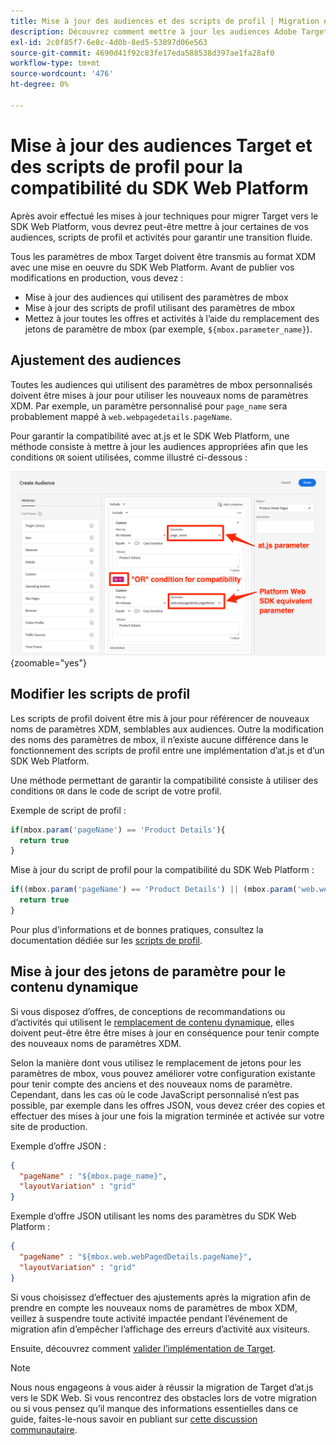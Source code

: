 ```yaml
---
title: Mise à jour des audiences et des scripts de profil | Migration de Target depuis at.js 2.x vers le SDK Web
description: Découvrez comment mettre à jour les audiences Adobe Target et les scripts de profil pour des raisons de compatibilité avec le SDK Web Experience Platform.
exl-id: 2c0f85f7-6e8c-4d0b-8ed5-53897d06e563
source-git-commit: 4690d41f92c83fe17eda588538d397ae1fa28af0
workflow-type: tm+mt
source-wordcount: '476'
ht-degree: 0%

---
```


# Mise à jour des audiences Target et des scripts de profil pour la compatibilité du SDK Web Platform

Après avoir effectué les mises à jour techniques pour migrer Target vers le SDK Web Platform, vous devrez peut-être mettre à jour certaines de vos audiences, scripts de profil et activités pour garantir une transition fluide.

Tous les paramètres de mbox Target doivent être transmis au format XDM avec une mise en oeuvre du SDK Web Platform. Avant de publier vos modifications en production, vous devez :

* Mise à jour des audiences qui utilisent des paramètres de mbox
* Mise à jour des scripts de profil utilisant des paramètres de mbox
* Mettez à jour toutes les offres et activités à l’aide du remplacement des jetons de paramètre de mbox (par exemple, `${mbox.parameter_name}`).

## Ajustement des audiences

Toutes les audiences qui utilisent des paramètres de mbox personnalisés doivent être mises à jour pour utiliser les nouveaux noms de paramètres XDM. Par exemple, un paramètre personnalisé pour `page_name` sera probablement mappé à `web.webpagedetails.pageName`.

Pour garantir la compatibilité avec at.js et le SDK Web Platform, une méthode consiste à mettre à jour les audiences appropriées afin que les conditions `OR` soient utilisées, comme illustré ci-dessous :

![Comment afficher la mise à jour d’une audience Target pour la compatibilité du SDK Web Platform](assets/target-audience-update.png){zoomable="yes"}

## Modifier les scripts de profil

Les scripts de profil doivent être mis à jour pour référencer de nouveaux noms de paramètres XDM, semblables aux audiences. Outre la modification des noms des paramètres de mbox, il n’existe aucune différence dans le fonctionnement des scripts de profil entre une implémentation d’at.js et d’un SDK Web Platform.

Une méthode permettant de garantir la compatibilité consiste à utiliser des conditions `OR` dans le code de script de votre profil.

Exemple de script de profil :

```Javascript
if(mbox.param('pageName') == 'Product Details'){
  return true
}
```

Mise à jour du script de profil pour la compatibilité du SDK Web Platform :

```Javascript
if((mbox.param('pageName') == 'Product Details') || (mbox.param('web.webPageDetails.pageName') =='Product Details')){
  return true
}
```

Pour plus d’informations et de bonnes pratiques, consultez la documentation dédiée sur les [scripts de profil](https://experienceleague.adobe.com/docs/target/using/audiences/visitor-profiles/profile-parameters.html).

## Mise à jour des jetons de paramètre pour le contenu dynamique

Si vous disposez d’offres, de conceptions de recommandations ou d’activités qui utilisent le [remplacement de contenu dynamique](https://experienceleague.adobe.com/docs/target/using/experiences/offers/passing-profile-attributes-to-the-html-offer.html), elles doivent peut-être être être mises à jour en conséquence pour tenir compte des nouveaux noms de paramètres XDM.

Selon la manière dont vous utilisez le remplacement de jetons pour les paramètres de mbox, vous pouvez améliorer votre configuration existante pour tenir compte des anciens et des nouveaux noms de paramètre. Cependant, dans les cas où le code JavaScript personnalisé n’est pas possible, par exemple dans les offres JSON, vous devez créer des copies et effectuer des mises à jour une fois la migration terminée et activée sur votre site de production.

Exemple d’offre JSON :

```JSON
{
  "pageName" : "${mbox.page_name}",
  "layoutVariation" : "grid"
}
```

Exemple d’offre JSON utilisant les noms des paramètres du SDK Web Platform :

```JSON
{
  "pageName" : "${mbox.web.webPagedDetails.pageName}",
  "layoutVariation" : "grid"
}
```

Si vous choisissez d’effectuer des ajustements après la migration afin de prendre en compte les nouveaux noms de paramètres de mbox XDM, veillez à suspendre toute activité impactée pendant l’événement de migration afin d’empêcher l’affichage des erreurs d’activité aux visiteurs.

Ensuite, découvrez comment [valider l’implémentation de Target](validate.md).

>[!NOTE]
>
>Nous nous engageons à vous aider à réussir la migration de Target d’at.js vers le SDK Web. Si vous rencontrez des obstacles lors de votre migration ou si vous pensez qu’il manque des informations essentielles dans ce guide, faites-le-nous savoir en publiant sur [cette discussion communautaire](https://experienceleaguecommunities.adobe.com/t5/adobe-experience-platform-data/tutorial-discussion-migrate-target-from-at-js-to-web-sdk/m-p/575587#M463).
